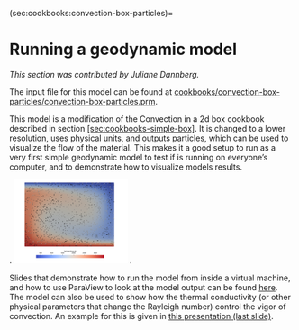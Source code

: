 (sec:cookbooks:convection-box-particles)=
# Running a geodynamic model

*This section was contributed by Juliane Dannberg.*

The input file for this model can be found at
[cookbooks/convection-box-particles/convection-box-particles.prm][].

This model is a modification of the Convection in a 2d box cookbook described
in section [\[sec:cookbooks-simple-box\]][1]. It is changed to a lower
resolution, uses physical units, and outputs particles, which can be used to
visualize the flow of the material. This makes it a good setup to run as a
very first simple geodynamic model to test if is running on everyone&rsquo;s
computer, and to demonstrate how to visualize models results.

.
<img src="convection-box.png" title="fig:" id="fig:convection-box-iterations" style="width:40.0%" alt="Setup of the tutorial model. Background colors show temperature, gray spheres illustrate particle positions." />
.

Slides that demonstrate how to run the model from inside a virtual machine,
and how to use ParaView to look at the model output can be found [here][]. The
model can also be used to show how the thermal conductivity (or other physical
parameters that change the Rayleigh number) control the vigor of convection.
An example for this is given in [this presentation (last slide)][].

  [cookbooks/convection-box-particles/convection-box-particles.prm]: cookbooks/convection-box-particles/convection-box-particles.prm
  [1]: #sec:cookbooks-simple-box
  [here]: https://www.dropbox.com/s/dmlcf4tx62ts6d1/02_geophysics_tutorial_01_08.pdf?dl=0
  [this presentation (last slide)]: https://www.dropbox.com/s/nqkxe54poe1op7d/03_geophysics_lecture_01_10.pdf?dl=0
